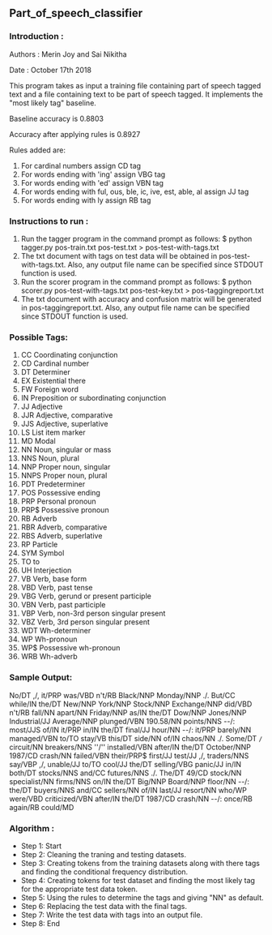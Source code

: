 ## Part_of_speech_classifier

### Introduction :

Authors : Merin Joy and Sai Nikitha

Date : October 17th 2018

This program takes as input a training file containing part of speech tagged text and a file containing text to be part of speech tagged. It implements the "most likely tag" baseline. 

Baseline accuracy is 0.8803

Accuracy after applying rules is 0.8927

Rules added are:
1. For cardinal numbers assign CD tag
2. For words ending with 'ing' assign VBG tag
3. For words ending with 'ed' assign VBN tag
4. For words ending with ful, ous, ble, ic, ive, est, able, al assign JJ tag
5. For words ending with ly assign RB tag

### Instructions to run :

1) Run the tagger program in the command prompt as follows:
$ python tagger.py pos-train.txt pos-test.txt > pos-test-with-tags.txt
2) The txt document with tags on test data will be obtained in pos-test-with-tags.txt. Also, any output file name can be specified since STDOUT function is used.
3) Run the scorer program in the command prompt as follows:
$ python scorer.py pos-test-with-tags.txt pos-test-key.txt > pos-taggingreport.txt
4) The txt document with accuracy and confusion matrix will be generated in pos-taggingreport.txt. Also, any output file name can be specified since STDOUT function is used.

### Possible Tags:

1. CC Coordinating conjunction 
2. CD Cardinal number 
3. DT Determiner 
4. EX Existential there 
5. FW Foreign word 
6. IN Preposition or subordinating conjunction 
7. JJ Adjective 
8. JJR Adjective, comparative 
9. JJS Adjective, superlative 
10. LS List item marker 
11. MD Modal 
12. NN Noun, singular or mass 
13. NNS Noun, plural 
14. NNP Proper noun, singular 
15. NNPS Proper noun, plural 
16. PDT Predeterminer 
17. POS Possessive ending 
18. PRP Personal pronoun 
19. PRP$ Possessive pronoun 
20. RB Adverb 
21. RBR Adverb, comparative 
22. RBS Adverb, superlative 
23. RP Particle 
24. SYM Symbol 
25. TO to 
26. UH Interjection 
27. VB Verb, base form 
28. VBD Verb, past tense 
29. VBG Verb, gerund or present participle 
30. VBN Verb, past participle 
31. VBP Verb, non-3rd person singular present 
32. VBZ Verb, 3rd person singular present 
33. WDT Wh-determiner 
34. WP Wh-pronoun 
35. WP$ Possessive wh-pronoun 
36. WRB Wh-adverb 

### Sample Output:

No/DT ,/,  it/PRP  was/VBD n't/RB Black/NNP Monday/NNP ./. But/CC while/IN  the/DT New/NNP York/NNP Stock/NNP Exchange/NNP did/VBD n't/RB  fall/NN apart/NN  Friday/NNP as/IN  the/DT Dow/NNP Jones/NNP Industrial/JJ Average/NNP plunged/VBN  190.58/NN points/NNS --/: most/JJS of/IN  it/PRP in/IN  the/DT final/JJ hour/NN --/:  it/PRP barely/NN managed/VBN to/TO stay/VB  this/DT side/NN of/IN  chaos/NN ./.  Some/DT ``/``  circuit/NN breakers/NNS ''/'' installed/VBN after/IN  the/DT October/NNP 1987/CD crash/NN failed/VBN  their/PRP$ first/JJ test/JJ ,/,  traders/NNS say/VBP ,/, unable/JJ to/TO cool/JJ  the/DT selling/VBG panic/JJ in/IN  both/DT  stocks/NNS and/CC  futures/NNS ./.  The/DT 49/CD stock/NN specialist/NN firms/NNS on/IN  the/DT Big/NNP Board/NNP floor/NN --/:  the/DT buyers/NNS and/CC  sellers/NN of/IN  last/JJ resort/NN  who/WP were/VBD criticized/VBN after/IN  the/DT 1987/CD crash/NN --/: once/RB again/RB could/MD 

### Algorithm :

* Step 1: Start
* Step 2: Cleaning the traning and testing datasets.
* Step 3: Creating tokens from the training datasets along with there tags and finding the conditional frequency distribution.
* Step 4: Creating tokens for test dataset and finding the most likely tag for the appropriate test data token.
* Step 5: Using the rules to determine the tags and giving "NN" as default.
* Step 6: Replacing the test data with the final tags.
* Step 7: Write the test data with tags into an output file.
* Step 8: End

